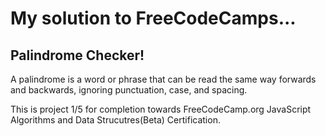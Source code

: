# My solution to FreeCodeCamps...  
## Palindrome Checker!

A palindrome is a word or phrase that can be read the same way forwards and backwards, ignoring punctuation, case, and spacing.

This is project 1/5 for completion towards FreeCodeCamp.org JavaScript Algorithms and Data Strucutres(Beta) Certification.